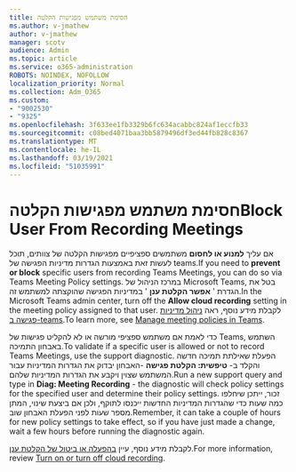 ```yaml
---
title: חסימת משתמש מפגישות הקלטה
ms.author: v-jmathew
author: v-jmathew
manager: scotv
audience: Admin
ms.topic: article
ms.service: o365-administration
ROBOTS: NOINDEX, NOFOLLOW
localization_priority: Normal
ms.collection: Adm_O365
ms.custom:
- "9002530"
- "9325"
ms.openlocfilehash: 3f633ee1fb3329b6fc634acabbc824af1eccfb33
ms.sourcegitcommit: c08bed4071baa3bb5879496df3ed44fb828c8367
ms.translationtype: MT
ms.contentlocale: he-IL
ms.lasthandoff: 03/19/2021
ms.locfileid: "51035991"
---
```

# <a name="block-user-from-recording-meetings"></a><span data-ttu-id="da518-102">חסימת משתמש מפגישות הקלטה</span><span class="sxs-lookup"><span data-stu-id="da518-102">Block User From Recording Meetings</span></span>

<span data-ttu-id="da518-103">אם עליך **למנוע או לחסום** משתמשים ספציפיים מפגישות הקלטה של צוותים, תוכל לעשות זאת באמצעות הגדרות מדיניות הפגישה של teams.</span><span class="sxs-lookup"><span data-stu-id="da518-103">If you need to **prevent or block** specific users from recording Teams Meetings, you can do so via Teams Meeting Policy settings.</span></span> <span data-ttu-id="da518-104">במרכז הניהול של Microsoft Teams, בטל את הגדרת ' **אפשר הקלטת ענן** ' במדיניות הפגישה שהוקצתה למשתמש זה.</span><span class="sxs-lookup"><span data-stu-id="da518-104">In the Microsoft Teams admin center, turn off the **Allow cloud recording** setting in the meeting policy assigned to that user.</span></span> <span data-ttu-id="da518-105">לקבלת מידע נוסף, ראה [ניהול מדיניות פגישה ב-teams](https://docs.microsoft.com/microsoftteams/meeting-policies-in-teams#allow-cloud-recording).</span><span class="sxs-lookup"><span data-stu-id="da518-105">To learn more, see [Manage meeting policies in Teams](https://docs.microsoft.com/microsoftteams/meeting-policies-in-teams#allow-cloud-recording).</span></span>

<span data-ttu-id="da518-106">כדי לאמת אם משתמש ספציפי מורשה או לא להקליט פגישות של Teams, השתמש באבחון התמיכה.</span><span class="sxs-lookup"><span data-stu-id="da518-106">To validate if a specific user is allowed or not to record Teams Meetings, use the support diagnostic.</span></span> <span data-ttu-id="da518-107">הפעלת שאילתת תמיכה חדשה והקלד ב- **טיפשית: הקלטת פגישה** -האבחון יבדוק את הגדרות המדיניות עבור המשתמש שצוין ויקבע את הגדרות המדיניות שלהם.</span><span class="sxs-lookup"><span data-stu-id="da518-107">Run a new support query and type in **Diag: Meeting Recording** - the diagnostic will check policy settings for the specified user and determine their policy settings.</span></span> <span data-ttu-id="da518-108">זכור, ייתכן שיחלפו כמה שעות כדי שהגדרות המדיניות החדשות ייכנסו לתוקף, ולכן אם ביצעת שינוי, המתן מספר שעות לפני הפעלת האבחון שוב.</span><span class="sxs-lookup"><span data-stu-id="da518-108">Remember, it can take a couple of hours for new policy settings to take effect, so if you have just made a change, wait a few hours before running the diagnostic again.</span></span>

<span data-ttu-id="da518-109">לקבלת מידע נוסף, עיין [בהפעלה או ביטול של הקלטת ענן](https://docs.microsoft.com/microsoftteams/cloud-recording#turn-on-or-turn-off-cloud-recording).</span><span class="sxs-lookup"><span data-stu-id="da518-109">For more information, review [Turn on or turn off cloud recording](https://docs.microsoft.com/microsoftteams/cloud-recording#turn-on-or-turn-off-cloud-recording).</span></span>
